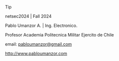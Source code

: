 > [!TIP]
> netsec2024 | Fall 2024

Pablo Umanzor A. | Ing. Electronico.

Profesor Academia Politecnica Militar
Ejercito de Chile

email: pabloumanzor@gmail.com

http://www.pabloumanzor.com
